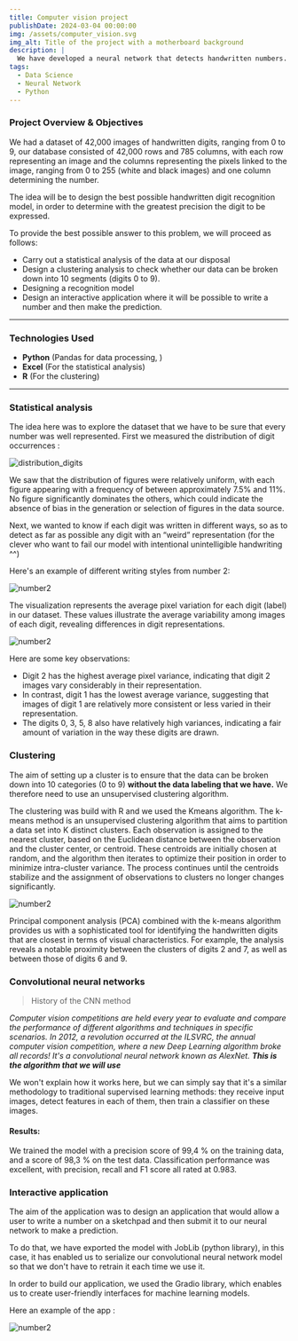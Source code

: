 ```yaml
---
title: Computer vision project
publishDate: 2024-03-04 00:00:00
img: /assets/computer_vision.svg
img_alt: Title of the project with a motherboard background
description: |
  We have developed a neural network that detects handwritten numbers. In addition, we have created an application that allows users to write a number on a canvas, and we then detect what the user has written.
tags:
  - Data Science
  - Neural Network
  - Python
---
```


### Project Overview & Objectives 

We had a dataset of 42,000 images of handwritten digits, ranging from 0 to 9, our database consisted of 42,000 rows and 785 columns, with each row representing an image and the columns representing the pixels linked to the image, ranging from 0 to 255 (white and black images) and one column determining the number.

The idea will be to design the best possible handwritten digit recognition model, in order to determine with the greatest precision the digit to be expressed. 

To provide the best possible answer to this problem, we will proceed as follows: 
- Carry out a statistical analysis of the data at our disposal
- Design a clustering analysis to check whether our data can be broken down into 10 segments (digits 0 to 9).
- Designing a recognition model
- Design an interactive application where it will be possible to write a number and then make the prediction.   

---

### Technologies Used  
- **Python** (Pandas for data processing, ) 
- **Excel** (For the statistical analysis)
- **R** (For the clustering)

---

### Statistical analysis 

The idea here was to explore the dataset that we have to be sure that every number was well represented. 
First we measured the distribution of digit occurrences : 

<img src="/assets/distribution_digits.png" alt="distribution_digits">

We saw that the distribution of figures were relatively uniform, with each figure appearing with a frequency of between approximately 7.5% and 11%. No figure significantly dominates the others, which could indicate the absence of bias in the generation or selection of figures in the data source.

Next, we wanted to know if each digit was written in different ways, so as to detect as far as possible any digit with an “weird” representation (for the clever who want to fail our model with intentional unintelligible handwriting ^^)

Here's an example of different writing styles from number 2: 

  <img src="/assets/representation_number2.png" alt="number2" >

The visualization represents the average pixel variation for each digit (label) in our dataset. These values illustrate the average variability among images of each digit, revealing differences in digit representations.

  <img src="/assets/variance.png" alt="number2" >

Here are some key observations:
- Digit 2 has the highest average pixel variance, indicating that digit 2 images vary considerably in their representation.
- In contrast, digit 1 has the lowest average variance, suggesting that images of digit 1 are relatively more consistent or less varied in their representation.
- The digits 0, 3, 5, 8 also have relatively high variances, indicating a fair amount of variation in the way these digits are drawn.


### Clustering 

The aim of setting up a cluster is to ensure that the data can be broken down into 10 categories (0 to 9) **without the data labeling that we have.** We therefore need to use an unsupervised clustering algorithm. 

The clustering was build with R and we used the Kmeans algorithm.
The k-means method is an unsupervised clustering algorithm that aims to partition a data set into K distinct clusters. Each observation is assigned to the nearest cluster, based on the Euclidean distance between the observation and the cluster center, or centroid. These centroids are initially chosen at random, and the algorithm then iterates to optimize their position in order to minimize intra-cluster variance. The process continues until the centroids stabilize and the assignment of observations to clusters no longer changes significantly.

<img src="/assets/clustering.png" alt="number2" >

Principal component analysis (PCA) combined with the k-means algorithm provides us with a sophisticated tool for identifying the handwritten digits that are closest in terms of visual characteristics. For example, the analysis reveals a notable proximity between the clusters of digits 2 and 7, as well as between those of digits 6 and 9. 


### Convolutional neural networks

> History of the CNN method

*Computer vision competitions are held every year to evaluate and compare the performance of different algorithms and techniques in specific scenarios. In 2012, a revolution occurred at the ILSVRC, the annual computer vision competition, where a new Deep Learning algorithm broke all records! It's a convolutional neural network known as AlexNet. **This is the algorithm that we will use***

We won't explain how it works here, but we can simply say that it's a similar methodology to traditional supervised learning methods: they receive input images, detect features in each of them, then train a classifier on these images.

#### Results: 
We trained the model with a precision score of 99,4 % on the training data, and a score of 98,3 % on the test data. Classification performance was excellent, with precision, recall and F1 score all rated at 0.983. 

### Interactive application

The aim of the application was to design an application that would allow a user to write a number on a sketchpad and then submit it to our neural network to make a prediction. 

To do that, we have exported the model with JobLib (python library), in this case, it has enabled us to serialize our convolutional neural network model so that we don't have to retrain it each time we use it. 

In order to build our application, we used the Gradio library, which enables us to 
create user-friendly interfaces for machine learning models. 

Here an example of the app : 

<img src="/assets/app_cnn.gif" alt="number2" >